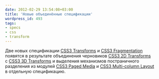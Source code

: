 ```yaml
---
date: 2012-02-29 13:54:08+03:00
title: 'Новые объединённые спецификации'
wordpress_id: 493
tags:
- specs
- css
- transform
---
```


Две новых спецификации [CSS3 Transforms][1] и [CSS3 Fragmentation][2] появятся в результате объединения черновиков [CSS3 2D Transforms][3] с [CSS3 3D Transforms][4] и выделения механизмов постраничного разделения из модулей [CSS3 Paged Media][5] и [CSS3 Multi-column Layout][6] в отдельную спецификацию.

[1]: http://www.w3.org/TR/css3-transforms/
[2]: http://www.w3.org/TR/css3-break/
[3]: http://www.w3.org/TR/css3-2d-transforms/
[4]: http://www.w3.org/TR/css3-3d-transforms/
[5]: http://www.w3.org/TR/css3-page/
[6]: http://www.w3.org/TR/css3-multicol/
